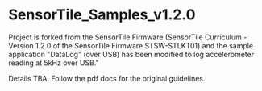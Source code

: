 # SensorTile_Samples_v1.2.0
Project is forked from the SensorTile Firmware (SensorTile Curriculum - Version 1.2.0 of the SensorTile Firmware STSW-STLKT01) and the sample application "DataLog" (over USB) has been modified to log accelerometer reading at 5kHz over USB."

Details TBA.
Follow the pdf docs for the original guidelines.
